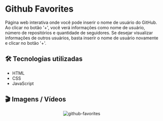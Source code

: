 # Github Favorites

Página web interativa onde você pode inserir o nome de usuário do GitHub. Ao clicar no botão '+', você verá informações como nome de usuário, número de repositórios e quantidade de seguidores.
Se desejar visualizar informações de outros usuários, basta inserir o nome de usuário novamente e clicar no botão '+'.

## 🛠️ Tecnologias utilizadas
- HTML
- CSS
- JavaScript

## 🎬 Imagens / Vídeos 

<div align="center">
  
![github-favorites](https://github.com/Mctks2/Explorer-09/assets/62295808/a6cdf043-5743-4f74-8cd8-4f2faa38fae4)

</div>
